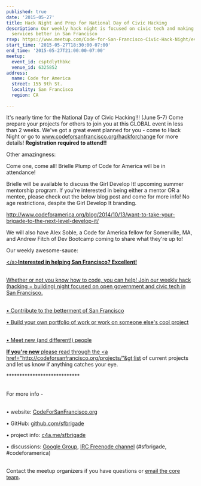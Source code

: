 ```yaml
---
published: true
date: '2015-05-27'
title: Hack Night and Prep for National Day of Civic Hacking
description: Our weekly hack night is focused on civic tech and making government
  services better in San Francisco
rsvp: https://www.meetup.com/Code-for-San-Francisco-Civic-Hack-Night/events/222072164/
start_time: '2015-05-27T18:30:00-07:00'
end_time: '2015-05-27T21:00:00-07:00'
meetup:
  event_id: csptdlythbkc
  venue_id: 6325852
address:
  name: Code for America
  street: 155 9th St.
  locality: San Francisco
  region: CA

---
```

<!-- imported via scripts/generate-events-from-meetup -->
<p>It's nearly time for the National Day of Civic Hacking!!! (June 5-7) Come prepare your projects for others to join you at this GLOBAL event in less than 2 weeks. We've got a great event planned for you - come to Hack Night or go to <a href="http://www.codeforsanfrancisco.org/hackforchange">www.codeforsanfrancisco.org/hackforchange</a> for more details! <b>Registration required to attend!!</b></p> <p>Other amazingness:</p> <p>Come one, come all! Brielle Plump of Code for America will be in attendance!</p> <p>Brielle will be available to discuss the Girl Develop It! upcoming summer mentorship program. If you're interested in being either a mentor OR a mentee, please check out the below blog post and come for more info! No age restrictions, despite the Girl Develop It branding. </p> <p><a href="http://www.codeforamerica.org/blog/2014/10/13/want-to-take-your-brigade-to-the-next-level-develop-it/"><a href="http://www.codeforamerica.org/blog/2014/10/13/want-to-take-your-brigade-to-the-next-level-develop-it/" class="linkified">http://www.codeforamerica.org/blog/2014/10/13/want-to-take-your-brigade-to-the-next-level-develop-it/</a></a></p> <p>We will also have Alex Soble, a Code for America fellow for Somerville, MA, and Andrew Fitch of Dev Bootcamp coming to share what they're up to!</p> <p>


Our weekly awesome-sauce:</p> <p><a href="http://venturebeat.com/2013/05/16/homeless-to-hacker-how-the-maker-movement-changed-one-mans-life/">&lt;/a&gt;<b>Interested in helping San Francisco? Excellent! </b></p> <p><br/>Whether or not you know how to code, you can help! Join our weekly hack (hacking = building) night focused on open government and civic tech in San Francisco.</p> <p><br/>• Contribute to the betterment of San Francisco</p> <p>• Build your own portfolio of work or work on someone else's cool project</p> <p><br/>• Meet new (and different!) people</p> <p><b>If you're new</b> please read through the &lt;a href="http://codeforsanfrancisco.org/projects/"&gt;list of current projects</a> and let us know if anything catches your eye.</p> <p>****************************</p> <p><br/>For more info -</p> <p><br/>• website: <a href="http://www.codeforsanfrancisco.org">CodeForSanFrancisco.org</a></p> <p>• GitHub: <a href="https://www.github.com/sfbrigade">github.com/sfbrigade</a></p> <p>• project info: <a href="http://c4a.me/sfbrigade">c4a.me/sfbrigade</a></p> <p>• discussions: <a href="https://groups.google.com/forum/#!forum/code-for-san-francisco">Google Group</a>, <a href="http://webchat.freenode.net/">IRC Freenode channel</a> (#sfbrigade, #codeforamerica)</p> <p><br/>Contact the meetup organizers if you have questions or <a href="mailto:[masked]">email the core team</a>.</p> 
